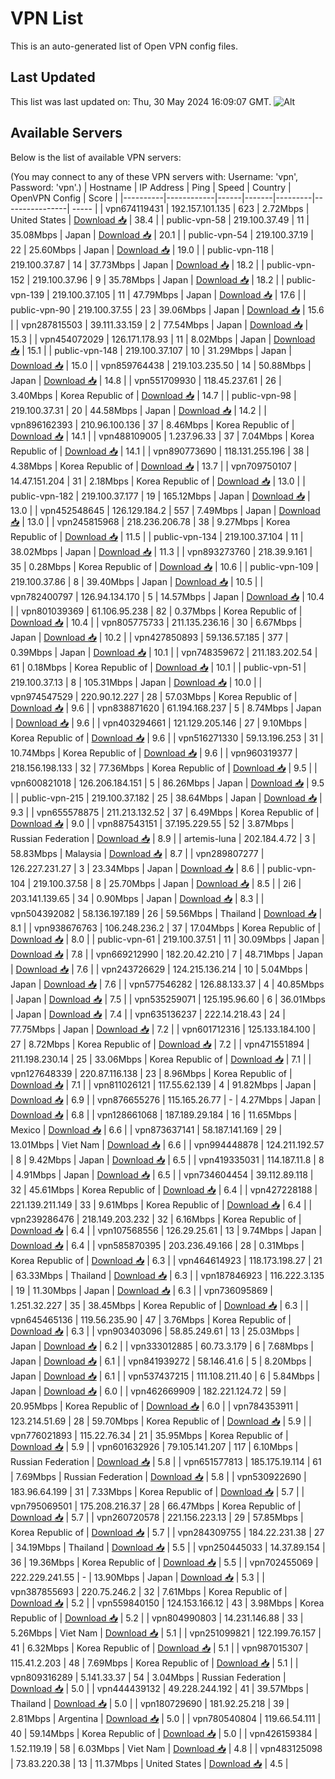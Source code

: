 # VPN List

This is an auto-generated list of Open VPN config files.

## Last Updated

This list was last updated on: Thu, 30 May 2024 16:09:07 GMT.
![Alt](https://repobeats.axiom.co/api/embed/186b98318ef1479477931607c1ad7d823f12451f.svg "Repobeats analytics image")

## Available Servers

Below is the list of available VPN servers:

(You may connect to any of these VPN servers with: Username: 'vpn', Password: 'vpn'.)
| Hostname | IP Address | Ping | Speed | Country | OpenVPN Config | Score |
|----------|------------|------|-------|---------|----------------| ----- |
| vpn674119431 | 192.157.101.135 | 623 | 2.72Mbps | United States | [Download 📥](./configs/server_0_US.ovpn) | 38.4 |
| public-vpn-58 | 219.100.37.49 | 11 | 35.08Mbps | Japan | [Download 📥](./configs/server_1_JP.ovpn) | 20.1 |
| public-vpn-54 | 219.100.37.19 | 22 | 25.60Mbps | Japan | [Download 📥](./configs/server_2_JP.ovpn) | 19.0 |
| public-vpn-118 | 219.100.37.87 | 14 | 37.73Mbps | Japan | [Download 📥](./configs/server_3_JP.ovpn) | 18.2 |
| public-vpn-152 | 219.100.37.96 | 9 | 35.78Mbps | Japan | [Download 📥](./configs/server_4_JP.ovpn) | 18.2 |
| public-vpn-139 | 219.100.37.105 | 11 | 47.79Mbps | Japan | [Download 📥](./configs/server_5_JP.ovpn) | 17.6 |
| public-vpn-90 | 219.100.37.55 | 23 | 39.06Mbps | Japan | [Download 📥](./configs/server_6_JP.ovpn) | 15.6 |
| vpn287815503 | 39.111.33.159 | 2 | 77.54Mbps | Japan | [Download 📥](./configs/server_7_JP.ovpn) | 15.3 |
| vpn454072029 | 126.171.178.93 | 11 | 8.02Mbps | Japan | [Download 📥](./configs/server_8_JP.ovpn) | 15.1 |
| public-vpn-148 | 219.100.37.107 | 10 | 31.29Mbps | Japan | [Download 📥](./configs/server_9_JP.ovpn) | 15.0 |
| vpn859764438 | 219.103.235.50 | 14 | 50.88Mbps | Japan | [Download 📥](./configs/server_10_JP.ovpn) | 14.8 |
| vpn551709930 | 118.45.237.61 | 26 | 3.40Mbps | Korea Republic of | [Download 📥](./configs/server_11_KR.ovpn) | 14.7 |
| public-vpn-98 | 219.100.37.31 | 20 | 44.58Mbps | Japan | [Download 📥](./configs/server_12_JP.ovpn) | 14.2 |
| vpn896162393 | 210.96.100.136 | 37 | 8.46Mbps | Korea Republic of | [Download 📥](./configs/server_13_KR.ovpn) | 14.1 |
| vpn488109005 | 1.237.96.33 | 37 | 7.04Mbps | Korea Republic of | [Download 📥](./configs/server_14_KR.ovpn) | 14.1 |
| vpn890773690 | 118.131.255.196 | 38 | 4.38Mbps | Korea Republic of | [Download 📥](./configs/server_15_KR.ovpn) | 13.7 |
| vpn709750107 | 14.47.151.204 | 31 | 2.18Mbps | Korea Republic of | [Download 📥](./configs/server_16_KR.ovpn) | 13.0 |
| public-vpn-182 | 219.100.37.177 | 19 | 165.12Mbps | Japan | [Download 📥](./configs/server_17_JP.ovpn) | 13.0 |
| vpn452548645 | 126.129.184.2 | 557 | 7.49Mbps | Japan | [Download 📥](./configs/server_18_JP.ovpn) | 13.0 |
| vpn245815968 | 218.236.206.78 | 38 | 9.27Mbps | Korea Republic of | [Download 📥](./configs/server_19_KR.ovpn) | 11.5 |
| public-vpn-134 | 219.100.37.104 | 11 | 38.02Mbps | Japan | [Download 📥](./configs/server_20_JP.ovpn) | 11.3 |
| vpn893273760 | 218.39.9.161 | 35 | 0.28Mbps | Korea Republic of | [Download 📥](./configs/server_21_KR.ovpn) | 10.6 |
| public-vpn-109 | 219.100.37.86 | 8 | 39.40Mbps | Japan | [Download 📥](./configs/server_22_JP.ovpn) | 10.5 |
| vpn782400797 | 126.94.134.170 | 5 | 14.57Mbps | Japan | [Download 📥](./configs/server_23_JP.ovpn) | 10.4 |
| vpn801039369 | 61.106.95.238 | 82 | 0.37Mbps | Korea Republic of | [Download 📥](./configs/server_24_KR.ovpn) | 10.4 |
| vpn805775733 | 211.135.236.16 | 30 | 6.67Mbps | Japan | [Download 📥](./configs/server_25_JP.ovpn) | 10.2 |
| vpn427850893 | 59.136.57.185 | 377 | 0.39Mbps | Japan | [Download 📥](./configs/server_26_JP.ovpn) | 10.1 |
| vpn748359672 | 211.183.202.54 | 61 | 0.18Mbps | Korea Republic of | [Download 📥](./configs/server_27_KR.ovpn) | 10.1 |
| public-vpn-51 | 219.100.37.13 | 8 | 105.31Mbps | Japan | [Download 📥](./configs/server_28_JP.ovpn) | 10.0 |
| vpn974547529 | 220.90.12.227 | 28 | 57.03Mbps | Korea Republic of | [Download 📥](./configs/server_29_KR.ovpn) | 9.6 |
| vpn838871620 | 61.194.168.237 | 5 | 8.74Mbps | Japan | [Download 📥](./configs/server_30_JP.ovpn) | 9.6 |
| vpn403294661 | 121.129.205.146 | 27 | 9.10Mbps | Korea Republic of | [Download 📥](./configs/server_31_KR.ovpn) | 9.6 |
| vpn516271330 | 59.13.196.253 | 31 | 10.74Mbps | Korea Republic of | [Download 📥](./configs/server_32_KR.ovpn) | 9.6 |
| vpn960319377 | 218.156.198.133 | 32 | 77.36Mbps | Korea Republic of | [Download 📥](./configs/server_33_KR.ovpn) | 9.5 |
| vpn600821018 | 126.206.184.151 | 5 | 86.26Mbps | Japan | [Download 📥](./configs/server_34_JP.ovpn) | 9.5 |
| public-vpn-215 | 219.100.37.182 | 25 | 38.64Mbps | Japan | [Download 📥](./configs/server_35_JP.ovpn) | 9.3 |
| vpn655578875 | 211.213.132.52 | 37 | 6.49Mbps | Korea Republic of | [Download 📥](./configs/server_36_KR.ovpn) | 9.0 |
| vpn887543151 | 37.195.229.55 | 52 | 3.87Mbps | Russian Federation | [Download 📥](./configs/server_37_RU.ovpn) | 8.9 |
| artemis-luna | 202.184.4.72 | 3 | 58.83Mbps | Malaysia | [Download 📥](./configs/server_38_MY.ovpn) | 8.7 |
| vpn289807277 | 126.227.231.27 | 3 | 23.34Mbps | Japan | [Download 📥](./configs/server_39_JP.ovpn) | 8.6 |
| public-vpn-104 | 219.100.37.58 | 8 | 25.70Mbps | Japan | [Download 📥](./configs/server_40_JP.ovpn) | 8.5 |
| 2i6 | 203.141.139.65 | 34 | 0.90Mbps | Japan | [Download 📥](./configs/server_41_JP.ovpn) | 8.3 |
| vpn504392082 | 58.136.197.189 | 26 | 59.56Mbps | Thailand | [Download 📥](./configs/server_42_TH.ovpn) | 8.1 |
| vpn938676763 | 106.248.236.2 | 37 | 17.04Mbps | Korea Republic of | [Download 📥](./configs/server_43_KR.ovpn) | 8.0 |
| public-vpn-61 | 219.100.37.51 | 11 | 30.09Mbps | Japan | [Download 📥](./configs/server_44_JP.ovpn) | 7.8 |
| vpn669212990 | 182.20.42.210 | 7 | 48.71Mbps | Japan | [Download 📥](./configs/server_45_JP.ovpn) | 7.6 |
| vpn243726629 | 124.215.136.214 | 10 | 5.04Mbps | Japan | [Download 📥](./configs/server_46_JP.ovpn) | 7.6 |
| vpn577546282 | 126.88.133.37 | 4 | 40.85Mbps | Japan | [Download 📥](./configs/server_47_JP.ovpn) | 7.5 |
| vpn535259071 | 125.195.96.60 | 6 | 36.01Mbps | Japan | [Download 📥](./configs/server_48_JP.ovpn) | 7.4 |
| vpn635136237 | 222.14.218.43 | 24 | 77.75Mbps | Japan | [Download 📥](./configs/server_49_JP.ovpn) | 7.2 |
| vpn601712316 | 125.133.184.100 | 27 | 8.72Mbps | Korea Republic of | [Download 📥](./configs/server_50_KR.ovpn) | 7.2 |
| vpn471551894 | 211.198.230.14 | 25 | 33.06Mbps | Korea Republic of | [Download 📥](./configs/server_51_KR.ovpn) | 7.1 |
| vpn127648339 | 220.87.116.138 | 23 | 8.96Mbps | Korea Republic of | [Download 📥](./configs/server_52_KR.ovpn) | 7.1 |
| vpn811026121 | 117.55.62.139 | 4 | 91.82Mbps | Japan | [Download 📥](./configs/server_53_JP.ovpn) | 6.9 |
| vpn876655276 | 115.165.26.77 | - | 4.27Mbps | Japan | [Download 📥](./configs/server_54_JP.ovpn) | 6.8 |
| vpn128661068 | 187.189.29.184 | 16 | 11.65Mbps | Mexico | [Download 📥](./configs/server_55_MX.ovpn) | 6.6 |
| vpn873637141 | 58.187.141.169 | 29 | 13.01Mbps | Viet Nam | [Download 📥](./configs/server_56_VN.ovpn) | 6.6 |
| vpn994448878 | 124.211.192.57 | 8 | 9.42Mbps | Japan | [Download 📥](./configs/server_57_JP.ovpn) | 6.5 |
| vpn419335031 | 114.187.11.8 | 8 | 4.91Mbps | Japan | [Download 📥](./configs/server_58_JP.ovpn) | 6.5 |
| vpn734604454 | 39.112.89.118 | 32 | 45.61Mbps | Korea Republic of | [Download 📥](./configs/server_59_KR.ovpn) | 6.4 |
| vpn427228188 | 221.139.211.149 | 33 | 9.61Mbps | Korea Republic of | [Download 📥](./configs/server_60_KR.ovpn) | 6.4 |
| vpn239286476 | 218.149.203.232 | 32 | 6.16Mbps | Korea Republic of | [Download 📥](./configs/server_61_KR.ovpn) | 6.4 |
| vpn107568556 | 126.29.25.61 | 13 | 9.74Mbps | Japan | [Download 📥](./configs/server_62_JP.ovpn) | 6.4 |
| vpn585870395 | 203.236.49.166 | 28 | 0.31Mbps | Korea Republic of | [Download 📥](./configs/server_63_KR.ovpn) | 6.3 |
| vpn464614923 | 118.173.198.27 | 21 | 63.33Mbps | Thailand | [Download 📥](./configs/server_64_TH.ovpn) | 6.3 |
| vpn187846923 | 116.222.3.135 | 19 | 11.30Mbps | Japan | [Download 📥](./configs/server_65_JP.ovpn) | 6.3 |
| vpn736095869 | 1.251.32.227 | 35 | 38.45Mbps | Korea Republic of | [Download 📥](./configs/server_66_KR.ovpn) | 6.3 |
| vpn645465136 | 119.56.235.90 | 47 | 3.76Mbps | Korea Republic of | [Download 📥](./configs/server_67_KR.ovpn) | 6.3 |
| vpn903403096 | 58.85.249.61 | 13 | 25.03Mbps | Japan | [Download 📥](./configs/server_68_JP.ovpn) | 6.2 |
| vpn333012885 | 60.73.3.179 | 6 | 7.68Mbps | Japan | [Download 📥](./configs/server_69_JP.ovpn) | 6.1 |
| vpn841939272 | 58.146.41.6 | 5 | 8.20Mbps | Japan | [Download 📥](./configs/server_70_JP.ovpn) | 6.1 |
| vpn537437215 | 111.108.211.40 | 6 | 5.84Mbps | Japan | [Download 📥](./configs/server_71_JP.ovpn) | 6.0 |
| vpn462669909 | 182.221.124.72 | 59 | 20.95Mbps | Korea Republic of | [Download 📥](./configs/server_72_KR.ovpn) | 6.0 |
| vpn784353911 | 123.214.51.69 | 28 | 59.70Mbps | Korea Republic of | [Download 📥](./configs/server_73_KR.ovpn) | 5.9 |
| vpn776021893 | 115.22.76.34 | 21 | 35.95Mbps | Korea Republic of | [Download 📥](./configs/server_74_KR.ovpn) | 5.9 |
| vpn601632926 | 79.105.141.207 | 117 | 6.10Mbps | Russian Federation | [Download 📥](./configs/server_75_RU.ovpn) | 5.8 |
| vpn651577813 | 185.175.19.114 | 61 | 7.69Mbps | Russian Federation | [Download 📥](./configs/server_76_RU.ovpn) | 5.8 |
| vpn530922690 | 183.96.64.199 | 31 | 7.33Mbps | Korea Republic of | [Download 📥](./configs/server_77_KR.ovpn) | 5.7 |
| vpn795069501 | 175.208.216.37 | 28 | 66.47Mbps | Korea Republic of | [Download 📥](./configs/server_78_KR.ovpn) | 5.7 |
| vpn260720578 | 221.156.223.13 | 29 | 57.85Mbps | Korea Republic of | [Download 📥](./configs/server_79_KR.ovpn) | 5.7 |
| vpn284309755 | 184.22.231.38 | 27 | 34.19Mbps | Thailand | [Download 📥](./configs/server_80_TH.ovpn) | 5.5 |
| vpn250445033 | 14.37.89.154 | 36 | 19.36Mbps | Korea Republic of | [Download 📥](./configs/server_81_KR.ovpn) | 5.5 |
| vpn702455069 | 222.229.241.55 | - | 13.90Mbps | Japan | [Download 📥](./configs/server_82_JP.ovpn) | 5.3 |
| vpn387855693 | 220.75.246.2 | 32 | 7.61Mbps | Korea Republic of | [Download 📥](./configs/server_83_KR.ovpn) | 5.2 |
| vpn559840150 | 124.153.166.12 | 43 | 3.98Mbps | Korea Republic of | [Download 📥](./configs/server_84_KR.ovpn) | 5.2 |
| vpn804990803 | 14.231.146.88 | 33 | 5.26Mbps | Viet Nam | [Download 📥](./configs/server_85_VN.ovpn) | 5.1 |
| vpn251099821 | 122.199.76.157 | 41 | 6.32Mbps | Korea Republic of | [Download 📥](./configs/server_86_KR.ovpn) | 5.1 |
| vpn987015307 | 115.41.2.203 | 48 | 7.69Mbps | Korea Republic of | [Download 📥](./configs/server_87_KR.ovpn) | 5.1 |
| vpn809316289 | 5.141.33.37 | 54 | 3.04Mbps | Russian Federation | [Download 📥](./configs/server_88_RU.ovpn) | 5.0 |
| vpn444439132 | 49.228.244.192 | 41 | 39.57Mbps | Thailand | [Download 📥](./configs/server_89_TH.ovpn) | 5.0 |
| vpn180729690 | 181.92.25.218 | 39 | 2.81Mbps | Argentina | [Download 📥](./configs/server_90_AR.ovpn) | 5.0 |
| vpn780540804 | 119.66.54.111 | 40 | 59.14Mbps | Korea Republic of | [Download 📥](./configs/server_91_KR.ovpn) | 5.0 |
| vpn426159384 | 1.52.119.19 | 58 | 6.03Mbps | Viet Nam | [Download 📥](./configs/server_92_VN.ovpn) | 4.8 |
| vpn483125098 | 73.83.220.38 | 13 | 11.37Mbps | United States | [Download 📥](./configs/server_93_US.ovpn) | 4.5 |
